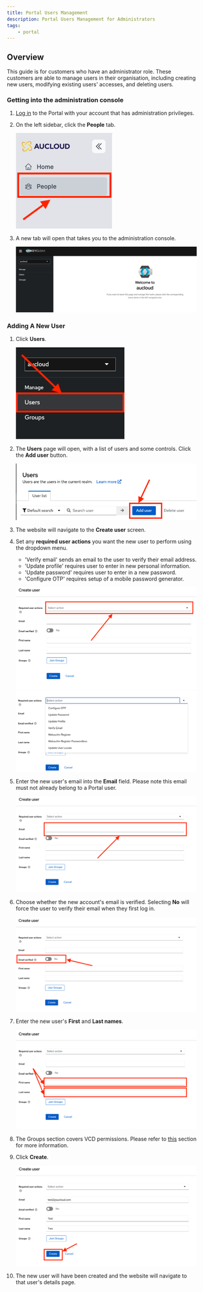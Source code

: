 ```yaml
---
title: Portal Users Management
description: Portal Users Management for Administrators
tags:
    - portal
---
```


## Overview
This guide is for customers who have an administrator role. These customers are able to manage users in their organisation, including creating new users, modifying existing users' accesses, and deleting users.

### Getting into the administration console
1. [Log in](./portal-login.md) to the Portal with your account that has administration privileges.
   
2. On the left sidebar, click the **People** tab.
   
   ![People tab](./assets/users-mgmt-1.png)

3. A new tab will open that takes you to the administration console.

    ![Admin console](./assets/users-mgmt-2.png)

### Adding A New User
1. Click **Users**.

    ![Users tab](./assets/users-mgmt-3.png)

2. The **Users** page will open, with a list of users and some controls. Click the **Add user** button.

    ![Add user](./assets/users-mgmt-4.png)

3. The website will navigate to the **Create user** screen.

4. Set any **required user actions** you want the new user to perform using the dropdown menu.
  
   - 'Verify email' sends an email to the user to verify their email address. 
   - 'Update profile' requires user to enter in new personal information. 
   - 'Update password' requires user to enter in a new password. 
   - 'Configure OTP' requires setup of a mobile password generator.

    ![Required user actions](./assets/users-mgmt-req-actions.png)
    ![Required user actions](./assets/users-mgmt-req-actions-2.png)

 5. Enter the new user's email into the **Email** field. Please note this email must not already belong to a Portal user.

    ![Email](./assets/users-mgmt-new-email.png)

6. Choose whether the new account's email is verified. Selecting **No** will force the user to verify their email when they first log in.

    ![Email verified](./assets/users-mgmt-email-verified.png)

7. Enter the new user's **First** and **Last names**.

    ![First and Last names](./assets/users-mgmt-first-last-name.png)

8. The Groups section covers VCD permissions. Please refer to [this]() section for more information.

9. Click **Create**.

    ![Create](./assets/users-mgmt-new-user-create.png)

10. The new user will have been created and the website will navigate to that user's details page.